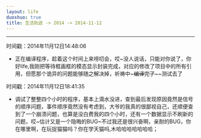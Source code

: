 ```yaml
---
layout: life
duoshuo: true
title: 生活轨迹 -> 2014 -> 2014-11-12
---
```


******
时间戳：2014年11月12日14:48:06
 + 正在编译程序，趁着这个时间上来唠叨会，哎~没人说话，只能对你说了，你好life,我刚把等待框画框的模态显示封装完成，对应的修改了项目中的所有引用，但愿那个诡异的问题能够随之解决掉，祈祷中~~~编译完了~~~~测试去了

时间戳：2014年11月12日18:41:35
 + 调试了整整四个小时的程序，基本上滴水没进，查到最后发现原因竟然是信号的顺序问题，事件顺序竟然没有考虑到，大爷的我真的很鄙视自己，还顺便查到了一个崩溃问题，也算是没白费我的四个小时，还有一个数据显示不刷新的问题，哎~估计又是一个隐晦的BUG~不过我还是很兴奋啊，亲耐的BUG，你在哪里啊，在玩捉猫猫吗？你在学天猫吗,木哈哈哈哈哈哈哈；